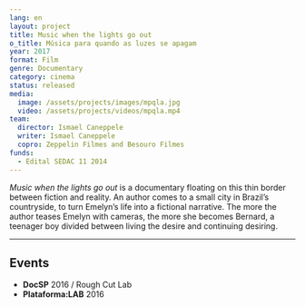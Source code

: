 ```yaml
---
lang: en
layout: project
title: Music when the lights go out
o_title: Música para quando as luzes se apagam
year: 2017
format: Film
genre: Documentary
category: cinema
status: released
media:
  image: /assets/projects/images/mpqla.jpg
  video: /assets/projects/videos/mpqla.mp4
team:
  director: Ismael Caneppele
  writer: Ismael Caneppele
  copro: Zeppelin Filmes and Besouro Filmes
funds:
  - Edital SEDAC 11 2014
---
```


_Music when the lights go out_ is a documentary floating on this thin border between fiction and reality. An author comes to a small city in Brazil’s countryside, to turn Emelyn’s life into a fictional narrative. The more the author teases Emelyn with cameras, the more she becomes Bernard, a teenager boy divided between living the desire and continuing desiring.

---

## Events

* **DocSP** 2016 / Rough Cut Lab
* **Plataforma:LAB** 2016
